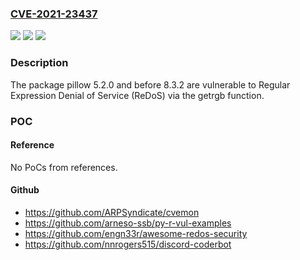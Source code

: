 ### [CVE-2021-23437](https://cve.mitre.org/cgi-bin/cvename.cgi?name=CVE-2021-23437)
![](https://img.shields.io/static/v1?label=Product&message=Pillow&color=blue)
![](https://img.shields.io/static/v1?label=Version&message=%3E%3D%200%20&color=brighgreen)
![](https://img.shields.io/static/v1?label=Vulnerability&message=Regular%20Expression%20Denial%20of%20Service%20(ReDoS)&color=brighgreen)

### Description

The package pillow 5.2.0 and before 8.3.2 are vulnerable to Regular Expression Denial of Service (ReDoS) via the getrgb function.

### POC

#### Reference
No PoCs from references.

#### Github
- https://github.com/ARPSyndicate/cvemon
- https://github.com/arneso-ssb/py-r-vul-examples
- https://github.com/engn33r/awesome-redos-security
- https://github.com/nnrogers515/discord-coderbot

